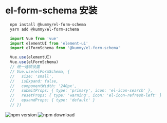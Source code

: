 
# el-form-schema 安装

```bash
  npm install @kummy/el-form-schema
  yarn add @kummy/el-form-schema
```

```js
  import Vue from 'vue'
  import elementUI from 'element-ui'
  import elFormSchema from '@kummy/el-form-schema'

  Vue.use(elementUI)
  Vue.use(elFormSchema)
  // 统一选项设置
  // Vue.use(elFormSchema, { 
  //   size: 'small', 
  //   isExpand: false, 
  //   componentWidth: '240px',
  //   submitProps: { type: 'primary', icon: 'el-icon-search' },
  //   resetProps: { type: 'warning', icon: 'el-icon-refresh-left' }
  //   epxandProps: { type: 'default' }
  // })
```

<img src="https://img.shields.io/npm/v/@kummy/el-form-schema.svg?style=flat" alt="npm version" />
<img src="https://img.shields.io/npm/dt/@kummy/el-form-schema.svg?style=flat&color=63ba83" alt="npm download" />


